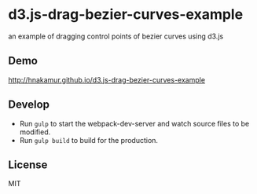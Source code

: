 d3.js-drag-bezier-curves-example
================================

an example of dragging control points of bezier curves using d3.js

## Demo
http://hnakamur.github.io/d3.js-drag-bezier-curves-example

## Develop

* Run ```gulp``` to start the webpack-dev-server and watch source files to be modified.
* Run ```gulp build``` to build for the production.

## License
MIT
